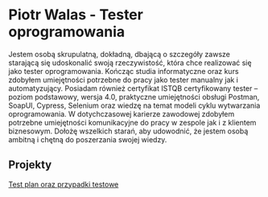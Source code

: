 <h1> Piotr Walas - Tester oprogramowania</h1>
Jestem osobą skrupulatną, dokładną, dbającą o szczegóły zawsze starającą się 
udoskonalić swoją rzeczywistość, która chce realizować się jako tester 
oprogramowania. Kończąc studia informatyczne oraz kurs zdobyłem 
umiejętności potrzebne do pracy jako tester manualny jak i automatyzujący. 
Posiadam również certyfikat ISTQB certyfikowany tester – poziom podstawowy, 
wersja 4.0, praktyczne umiejętności obsługi Postman, SoapUI, Cypress, Selenium 
oraz wiedzę na temat modeli cyklu wytwarzania oprogramowania. W 
dotychczasowej karierze zawodowej zdobyłem potrzebne umiejętności 
komunikacyjne do pracy w zespole jak i z klientem biznesowym. Dołożę wszelkich 
starań, aby udowodnić, że jestem osobą ambitną i chętną do poszerzania swojej 
wiedzy.

## Projekty
<a href="https://github.com/piotrwalas1/PORTFOLIO">Test plan oraz przypadki testowe</a>
